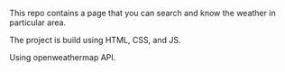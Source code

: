 This repo contains a page that you can search and know the weather in particular area.

The project is build using HTML, CSS, and JS.

Using openweathermap API.
